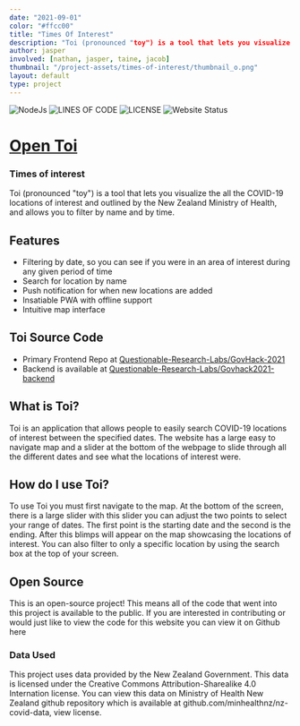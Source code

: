 ```yaml
---
date: "2021-09-01"
color: "#ffcc00"
title: "Times Of Interest"
description: "Toi (pronounced "toy") is a tool that lets you visualize the all the COVID-19 locations of interest."
author: jasper
involved: [nathan, jasper, taine, jacob]
thumbnail: "/project-assets/times-of-interest/thumbnail_o.png"
layout: default
type: project
---
```


![NodeJs](https://img.shields.io/badge/Powered%20By-Svelte-f7311b?style=for-the-badge)
![LINES OF CODE](https://img.shields.io/tokei/lines/github/Questionable-Research-Labs/Govhack-2021?style=for-the-badge)
![LICENSE](https://img.shields.io/github/license/Questionable-Research-Labs/Govhack-2021?style=for-the-badge)
![Website Status](https://img.shields.io/website?down_message=offline&label=Status&style=for-the-badge&up_message=online&url=https%3A%2F%2Ftoi.qrl.nz)

# [Open Toi](https://toi.qrl.nz) 

### Times of interest


Toi (pronounced "toy") is a tool that lets you visualize the all the COVID-19 locations of interest and outlined by the New Zealand Ministry of Health, and allows you to filter by name and by time.

## Features

- Filtering by date, so you can see if you were in an area of interest during any given period of time
- Search for location by name
- Push notification for when new locations are added
- Insatiable PWA with offline support
- Intuitive map interface


## Toi Source Code

 - Primary Frontend Repo at [Questionable-Research-Labs/GovHack-2021](https://github.com/Questionable-Research-Labs/GovHack-2021)
 - Backend is available at [Questionable-Research-Labs/Govhack2021-backend](https://github.com/Questionable-Research-Labs/Govhack2021-backend)


## What is Toi?
Toi is an application that allows people to easily search COVID-19 locations of interest between the specified dates. The website has a large easy to navigate map and a slider at the bottom of the webpage to slide through all the different dates and see what the locations of interest were.

## How do I use Toi?
To use Toi you must first navigate to the map. At the bottom of the screen, there is a large slider with this slider you can adjust the two points to select your range of dates. The first point is the starting date and the second is the ending. After this blimps will appear on the map showcasing the locations of interest. You can also filter to only a specific location by using the search box at the top of your screen.

## Open Source
This is an open-source project! This means all of the code that went into this project is available to the public. If you are interested in contributing or would just like to view the code for this website you can view it on Github here

### Data Used
This project uses data provided by the New Zealand Government. This data is licensed under the Creative Commons Attribution-Sharealike 4.0 Internation license. You can view this data on Ministry of Health New Zealand github repository which is available at github.com/minhealthnz/nz-covid-data, view license.
